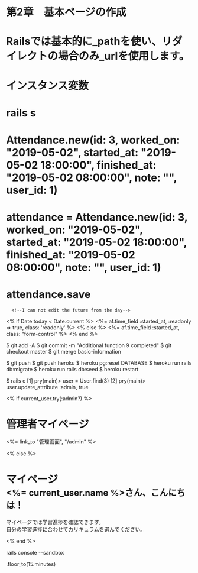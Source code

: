 # 第2章　基本ページの作成
# Railsでは基本的に_pathを使い、リダイレクトの場合のみ_urlを使用します。
# インスタンス変数
<!--<% provide(:title, @user.name) %>-->
<!--<h1>-->
<!--  <%= @user.name %>, <%= @user.email %>-->
<!--</h1>-->

# rails s
# Attendance.new(id: 3, worked_on: "2019-05-02", started_at: "2019-05-02 18:00:00", finished_at: "2019-05-02 08:00:00", note: "", user_id: 1)
# attendance = Attendance.new(id: 3, worked_on: "2019-05-02", started_at: "2019-05-02 18:00:00", finished_at: "2019-05-02 08:00:00", note: "", user_id: 1)
# attendance.save
      <!--I can not edit the future from the day-->
  <% if Date.today < Date.current %>
    <%= af.time_field :started_at, :readonly => true, class: 'readonly' %>
  <% else %>
    <%= af.time_field :started_at, class: "form-control"  %>
  <% end %>

$ git add -A
$ git commit -m "Additional function 9 completed"
$ git checkout master
$ git merge basic-information

$ git push
$ git push heroku
$ heroku pg:reset DATABASE
$ heroku run rails db:migrate
$ heroku run rails db:seed
$ heroku restart

$ rails c
[1] pry(main)&gt; user = User.find(3)
[2] pry(main)&gt; user.update_attribute :admin, true


<% if current_user.try(:admin?) %>
      <div class="page-header">
        <h1>管理者マイページ</h1>
      </div>
      <p class="admin_btn col-xs-offset-1 col-xs-10 col-xs-offset-1"><%= link_to "管理画面", "/admin" %></p>
    <% else %>
      <div class="page-header">
        <h1>マイページ<br>
          <small><%= current_user.name %>さん、こんにちは！</small>
        </h1>
      </div>
      <p>マイページでは学習進捗を確認できます。<br>
         自分の学習進捗に合わせてカリキュラムを選んでください。
      </p>
    <% end %>

rails console --sandbox

<!--<%= label_tag :name, "性別" %>-->
<!--<%= select_tag :gender, options_for_select(User.genders), include_blank: true %>-->

.floor_to(15.minutes)